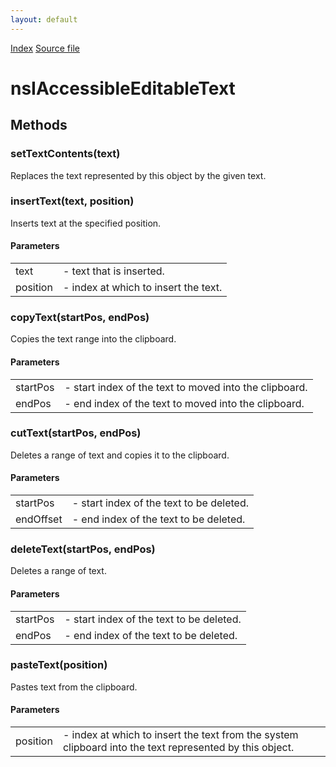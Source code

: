 ```yaml
---
layout: default
---
```

<div id='links'><a href="../index.html">Index</a>
<a href="http://dxr.mozilla.org/mozilla-central/source/accessible/interfaces/nsIAccessibleEditableText.idl">Source file</a>
</div>

# nsIAccessibleEditableText #

## Methods ##

### setTextContents(text) ###
  
Replaces the text represented by this object by the given text.  
  

### insertText(text, position) ###
  
Inserts text at the specified position.  
  
  

#### Parameters ####

<table>

<tr>
<td>text</td>
<td>- text that is inserted.  
</td>
</tr>

<tr>
<td>position</td>
<td>- index at which to insert the text.  
</td>
</tr>

</table>

### copyText(startPos, endPos) ###
  
Copies the text range into the clipboard.  
  
  

#### Parameters ####

<table>

<tr>
<td>startPos</td>
<td>- start index of the text to moved into the clipboard.  
</td>
</tr>

<tr>
<td>endPos</td>
<td>- end index of the text to moved into the clipboard.  
</td>
</tr>

</table>

### cutText(startPos, endPos) ###
  
Deletes a range of text and copies it to the clipboard.  
  
  

#### Parameters ####

<table>

<tr>
<td>startPos</td>
<td>- start index of the text to be deleted.  
</td>
</tr>

<tr>
<td>endOffset</td>
<td>- end index of the text to be deleted.  
</td>
</tr>

</table>

### deleteText(startPos, endPos) ###
  
Deletes a range of text.  
  
  

#### Parameters ####

<table>

<tr>
<td>startPos</td>
<td>- start index of the text to be deleted.  
</td>
</tr>

<tr>
<td>endPos</td>
<td>- end index of the text to be deleted.  
</td>
</tr>

</table>

### pasteText(position) ###
  
Pastes text from the clipboard.  
  
  

#### Parameters ####

<table>

<tr>
<td>position</td>
<td>- index at which to insert the text from the system  
                  clipboard into the text represented by this object.  
</td>
</tr>

</table>
